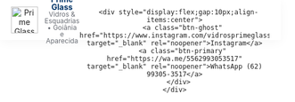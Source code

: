 <!doctype html>
<html lang="pt-BR">
<head>
  <meta charset="utf-8" />
  <meta name="viewport" content="width=device-width,initial-scale=1" />
  <title>Prime Glass — Vidros e Esquadrias | Goiânia & Aparecida de Goiânia</title>
  <meta name="description" content="Prime Glass - vidros, boxes, espelhos e esquadrias planejadas em Goiânia e Aparecida de Goiânia. Atendimento de alto padrão." />
  <meta property="og:title" content="Prime Glass — Vidros e Esquadrias" />
  <meta property="og:description" content="Transformando sonhos em realidade com vidros e esquadrias de alto padrão." />
  <meta property="og:type" content="website" />
  <meta property="og:image" content="assets/hero.jpg" />
  <link rel="preconnect" href="https://fonts.googleapis.com">
  <link href="https://fonts.googleapis.com/css2?family=Playfair+Display:wght@500;700&family=Inter:wght@300;400;600&display=swap" rel="stylesheet">

  <style>
    /* ====== VARIÁVEIS DE COR (Paleta da logo Prime Glass) ====== */
    :root{
      --primary:#003366;   /* Azul escuro sofisticado */
      --accent:#C9A04F;    /* Dourado elegante */
      --muted:#6b6f76;
      --bg:#ffffff;
      --card:#fbfbfb;
      --radius:12px;
      --maxw:1200px;
      --container-pad:20px;
    }

    /* ====== RESET e tipografia ====== */
    *{box-sizing:border-box}
    html,body{margin:0;padding:0;font-family:Inter,system-ui,-apple-system,Segoe UI,Roboto,"Helvetica Neue",Arial; color:#222;background:var(--bg);-webkit-font-smoothing:antialiased}
    h1,h2,h3{font-family:"Playfair Display",serif;margin:0;color:var(--primary)}
    p{margin:0 0 1rem 0;line-height:1.5;color:var(--muted)}

    /* ====== LAYOUT ====== */
    header{position:sticky;top:0;z-index:50;background:rgba(255,255,255,0.95);backdrop-filter:blur(4px);box-shadow:0 4px 18px rgba(10,10,10,0.04)}
    .header-inner{max-width:var(--maxw);margin:0 auto;display:flex;align-items:center;justify-content:space-between;padding:16px var(--container-pad);height:72px}
    .logo{display:flex;align-items:center;gap:12px}
    .logo img{height:48px;object-fit:contain}
    nav{display:flex;gap:18px;align-items:center}
    nav a{color:var(--primary);text-decoration:none;font-weight:600}
    .btn-primary{background:var(--accent);color:white;padding:10px 16px;border-radius:8px;text-decoration:none;font-weight:600;transition:.3s}
    .btn-primary:hover{background:#b3863b}
    .btn-ghost{border:1px solid var(--accent);padding:8px 12px;border-radius:8px;color:var(--accent);text-decoration:none;transition:.3s}
    .btn-ghost:hover{background:var(--accent);color:white}

    /* ====== HERO ====== */
    .hero{max-width:var(--maxw);margin:0 auto;display:grid;grid-template-columns:1fr 1fr;gap:24px;align-items:center;padding:56px var(--container-pad)}
    .hero h1{font-size:2.4rem}
    .hero p{max-width:720px;font-size:1.1rem}
    .hero-ctas{display:flex;gap:12px;flex-wrap:wrap}
    .hero-visual{border-radius:16px;overflow:hidden;box-shadow:0 20px 60px rgba(11,42,59,0.12)}
    .hero-visual img{width:100%;height:100%;display:block;object-fit:cover;min-height:320px}

    /* ====== SEÇÕES ====== */
    section{max-width:var(--maxw);margin:0 auto;padding:48px var(--container-pad);border-top:1px solid #f2f2f2}
    .grid{display:grid;gap:20px}
    .grid-3{grid-template-columns:repeat(3,1fr)}
    .grid-2{grid-template-columns:1fr 1fr}
    .service-card{background:var(--card);padding:20px;border-radius:12px;box-shadow:0 8px 30px rgba(10,10,10,0.04);min-height:160px;border-left:4px solid var(--accent)}
    .service-card h3{margin-bottom:8px;color:var(--primary)}

    /* ====== GALERIA ====== */
    .gallery{display:grid;grid-template-columns:repeat(3,1fr);gap:12px}
    .gallery img{width:100%;height:100%;object-fit:cover;border-radius:10px;cursor:pointer;display:block;aspect-ratio:4/3;transition:.3s}
    .gallery img:hover{transform:scale(1.02)}

    /* ====== TESTIMONIALS ====== */
    .testimonial{background:var(--card);padding:18px;border-radius:12px;border-left:4px solid var(--accent)}

    /* ====== CONTATO ====== */
    .contact-wrap{display:grid;grid-template-columns:1fr 420px;gap:24px;align-items:start}
    .contact-form{background:var(--card);padding:20px;border-radius:12px;box-shadow:0 8px 30px rgba(0,0,0,0.04)}
    .field{display:flex;flex-direction:column;gap:8px;margin-bottom:12px}
    .field input,.field textarea{padding:10px;border-radius:8px;border:1px solid #e6e6e6;font-size:1rem}
    .map{border-radius:12px;overflow:hidden;box-shadow:0 12px 30px rgba(10,10,10,0.05)}

    /* ====== RODAPÉ ====== */
    footer{max-width:var(--maxw);margin:0 auto;padding:28px var(--container-pad);color:var(--muted);font-size:0.95rem;display:flex;justify-content:space-between;align-items:center;border-top:1px solid #f2f2f2}

    /* ====== RESPONSIVO ====== */
    @media (max-width:900px){
      .grid-3{grid-template-columns:1fr}
      .grid-2{grid-template-columns:1fr}
      .contact-wrap{grid-template-columns:1fr}
      .gallery{grid-template-columns:repeat(2,1fr)}
      .hero{grid-template-columns:1fr;padding:36px var(--container-pad)}
    }
    @media (max-width:520px){
      .gallery{grid-template-columns:1fr}
      .hero h1{font-size:1.6rem}
      .logo img{height:40px}
    }
  </style>
</head>
<body>
  <!-- Cabeçalho -->
  <header>
    <div class="header-inner">
      <div class="logo">
        <img src="assets/logo.png" alt="Prime Glass">
        <div style="line-height:1;">
          <div style="font-weight:700;color:var(--primary)">Prime Glass</div>
          <div style="font-size:12px;color:var(--muted)">Vidros & Esquadrias • Goiânia e Aparecida</div>
        </div>
      </div>

      <nav aria-label="Menu principal">
        <a href="#inicio">Início</a>
        <a href="#sobre">Sobre</a>
        <a href="#servicos">Serviços</a>
        <a href="#portfolio">Portfólio</a>
        <a href="#contato">Contato</a>
      </nav>

      <div style="display:flex;gap:10px;align-items:center">
        <a class="btn-ghost" href="https://www.instagram.com/vidrosprimeglass" target="_blank" rel="noopener">Instagram</a>
        <a class="btn-primary" href="https://wa.me/5562993053517" target="_blank" rel="noopener">WhatsApp (62) 99305-3517</a>
      </div>
    </div>
  </header>

  <!-- Aqui segue igual ao modelo anterior (hero, sobre, serviços, portfólio, depoimentos, contato e rodapé) -->

</body>
</html>